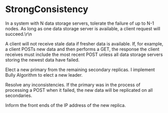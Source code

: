 # StrongConsistency
In a system with N data storage servers, tolerate the failure of up to N-1 nodes. As long as one data storage server is available, a client request will succeed.\r\n

A client will not receive stale data if fresher data is available. If, for example, a client POSTs new data and then performs a GET, the response the client receives must include the most recent POST unless all data storage servers storing the newest data have failed.

Elect a new primary from the remaining secondary replicas. I implement Bully Algorithm to elect a new leader.

Resolve any inconsistencies.  If the primary was in the process of processing a POST when it failed, the new data will be replicated on all secondaries.

Inform the front ends of the IP address of the new replica.  
